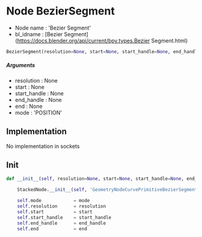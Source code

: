 # Node BezierSegment

- Node name : 'Bezier Segment'
- bl_idname : [Bezier Segment](https://docs.blender.org/api/current/bpy.types.Bezier Segment.html)


``` python
BezierSegment(resolution=None, start=None, start_handle=None, end_handle=None, end=None, mode='POSITION', node_label=None, node_color=None)
```
##### Arguments

- resolution : None
- start : None
- start_handle : None
- end_handle : None
- end : None
- mode : 'POSITION'

## Implementation

No implementation in sockets

## Init

``` python
def __init__(self, resolution=None, start=None, start_handle=None, end_handle=None, end=None, mode='POSITION', node_label=None, node_color=None):

    StackedNode.__init__(self, 'GeometryNodeCurvePrimitiveBezierSegment', node_label=node_label, node_color=node_color)

    self.mode            = mode
    self.resolution      = resolution
    self.start           = start
    self.start_handle    = start_handle
    self.end_handle      = end_handle
    self.end             = end
```
